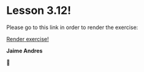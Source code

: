 # Lesson 3.12!

Please go to this link in order to render the exercise:

[Render exercise!](http://github.ekorre.org/2017-Google-Developer-Challenge/Lesson-3/12/web-dev-blog/index.html)

**Jaime Andres**

:see_no_evil:
